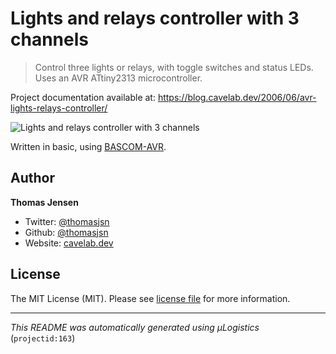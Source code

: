 # Lights and relays controller with 3 channels

> Control three lights or relays, with toggle switches and status LEDs. Uses an AVR ATtiny2313 microcontroller.

Project documentation available at: https://blog.cavelab.dev/2006/06/avr-lights-relays-controller/

![Lights and relays controller with 3 channels](https://i.logistics.cavelab.net/large/1256.jpeg)

Written in basic, using [BASCOM-AVR](http://www.mcselec.com/).

## Author
**Thomas Jensen**
* Twitter: [@thomasjsn](https://twitter.com/thomasjsn)
* Github: [@thomasjsn](https://github.com/thomasjsn)
* Website: [cavelab.dev](https://cavelab.dev)

## License
The MIT License (MIT). Please see [license file](LICENSE.txt) for more information.

---
_This README was automatically generated using µLogistics_ (`projectid:163`)
